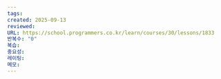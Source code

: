 ```yaml
---
tags:
created: 2025-09-13
reviewed:
URL: https://school.programmers.co.kr/learn/courses/30/lessons/1833
반복수: "0"
복습:
중요성:
레이팅:
메모:
---
```


